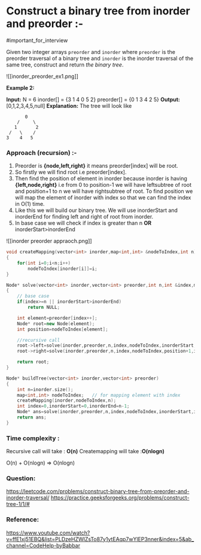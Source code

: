 # Construct a binary tree from inorder and preorder :-

#important_for_interview

Given two integer arrays `preorder` and `inorder` where `preorder` is the preorder traversal of a binary tree and `inorder` is the inorder traversal of the same tree, construct and return *the binary tree*.

![[inorder_preorder_ex1.png]]

**Example 2:**

**Input:**
N = 6
inorder[] = {3 1 4 0 5 2}
preorder[] = {0 1 3 4 2 5}
**Output:** [0,1,2,3,4,5,null]
**Explanation:** The tree will look like

```
       0
    /     \
   1       2
 /   \    /
3    4   5
```

### Approach (recursion) :-

1. Preorder is **{node,left,right}** it means preorder[index] will be root.
2. So firstly we will find root i.e preorder[index].
3. Then find the position of element in inorder because inorder is having **{left,node,right}** i.e from 0 to position-1 we will have leftsubtree of root and
   position+1 to n we will have rightsubtree of root.
   To find position we will map the element of inorder with index so that we can find the index in O(1) time.
4. Like this we will build our binary tree. We will use inorderStart and inorderEnd for finding left and right of root from inorder.
5. In base case we will check if index is greater than n **OR** inorderStart>inorderEnd

![[inorder preorder appraoch.png]]

```cpp
void createMapping(vector<int> inorder,map<int,int> &nodeToIndex,int n)
{
    for(int i=0;i<n;i++)
        nodeToIndex[inorder[i]]=i;
}

Node* solve(vector<int> inorder,vector<int> preorder,int n,int &index,map<int,int> &nodeToIndex,int inorderStart,int inorderEnd)
{
    // base case
    if(index>=n || inorderStart>inorderEnd)
        return NULL;

    int element=preorder[index++];
    Node* root=new Node(element);
    int position=nodeToIndex[element];

    //recursive call
    root->left=solve(inorder,preorder,n,index,nodeToIndex,inorderStart,position-1);
    root->right=solve(inorder,preorder,n,index,nodeToIndex,position+1,inorderEnd);

    return root;
}

Node* buildTree(vector<int> inorder,vector<int> preorder)
{
    int n=inorder.size();
    map<int,int> nodeToIndex; 	// for mapping element with index
    createMapping(inorder,nodeToIndex,n);
    int index=0,inorderStart=0,inorderEnd=n-1;
    Node* ans=solve(inorder,preorder,n,index,nodeToIndex,inorderStart,inorderEnd);
    return ans;
}
```

### Time complexity :

Recursive call will take : **O(n)**
Createmapping will take :**O(nlogn)**

O(n) + O(nlogn) => O(nlogn)

### Question:

https://leetcode.com/problems/construct-binary-tree-from-preorder-and-inorder-traversal/
https://practice.geeksforgeeks.org/problems/construct-tree-1/1/#

### Reference:

https://www.youtube.com/watch?v=ffE1xj51EBQ&list=PLDzeHZWIZsTo87y1ytEAqp7wYlEP3nner&index=5&ab_channel=CodeHelp-byBabbar
